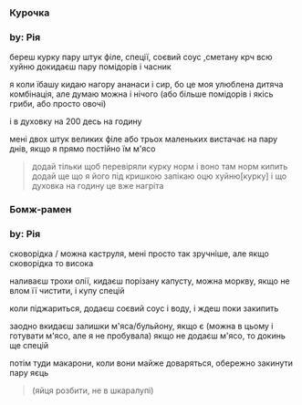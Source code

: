 ### Курочка 
### by: Рія

береш курку пару штук філе, спеції, соєвий соус ,сметану крч всю хуйню 
докидаєш пару помідорів і часник 

я коли їбашу кидаю нагору ананаси і сир, бо це моя улюблена дитяча комбінація, але думаю можна і нічого (або більше помідорів і якісь гриби, або просто овочі)

і в духовку на 200 десь на годину

мені двох штук великих філе або трьох маленьких вистачає на пару днів, якщо я прямо постійно їм м'ясо

> додай тільки щоб перевіряли курку норм
> і воно там норм кипить
> додай ще що я його під кришкою запікаю
> оцю хуйню[курку]
> і що духовка на годину це вже нагріта

### Бомж-рамен
### by: Рія

сковорідка / можна каструля, мені просто так зручніше, але якщо сковорідка то висока

наливаєш трохи олії, кидаєш порізану капусту, можна моркву, якщо не влом її чистити, і купу спецій

коли піджариться, додаєш соєвий соус і воду, і ждеш поки закипить 

заодно вкидаєш залишки м'яса/бульйону, якщо є (можна в цьому і готувати м'ясо, але я не пробувала)
якщо не додаєш м'ясо, то докинь ще спецій


потім туди макарони, коли вони майже доваряться, обережно закинути пару яєць
> (яйця розбити, не в шкаралупі)

